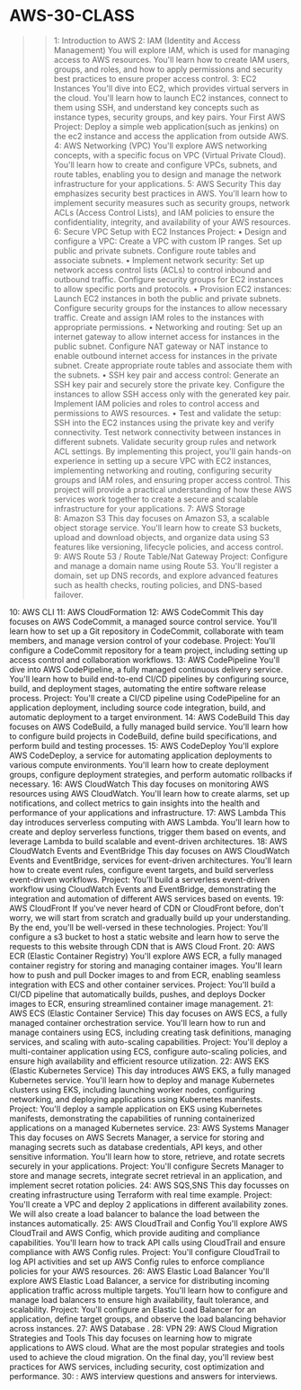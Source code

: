 # AWS-30-CLASS
>> 1: Introduction to AWS
>> 2: IAM (Identity and Access Management)
You will explore IAM, which is used for managing access to AWS resources. You'll learn how to create IAM users, groups, and roles, and how to apply permissions and security best practices to ensure proper access control.
3: EC2 Instances
You'll dive into EC2, which provides virtual servers in the cloud. You'll learn how to launch EC2 instances, connect to them using SSH, and understand key concepts such as instance types, security groups, and key pairs.
Your First AWS Project: Deploy a simple web application(such as jenkins) on the ec2 instance and access the application from outside AWS.
4: AWS Networking (VPC)
You'll explore AWS networking concepts, with a specific focus on VPC (Virtual Private Cloud). You'll learn how to create and configure VPCs, subnets, and route tables, enabling you to design and manage the network infrastructure for your applications.
5: AWS Security
This day emphasizes security best practices in AWS. You'll learn how to implement security measures such as security groups, network ACLs (Access Control Lists), and IAM policies to ensure the confidentiality, integrity, and availability of your AWS resources.
6: Secure VPC Setup with EC2 Instances
Project:
•	Design and configure a VPC: Create a VPC with custom IP ranges. Set up public and private subnets. Configure route tables and associate subnets.
•	Implement network security: Set up network access control lists (ACLs) to control inbound and outbound traffic. Configure security groups for EC2 instances to allow specific ports and protocols.
•	Provision EC2 instances: Launch EC2 instances in both the public and private subnets. Configure security groups for the instances to allow necessary traffic. Create and assign IAM roles to the instances with appropriate permissions.
•	Networking and routing: Set up an internet gateway to allow internet access for instances in the public subnet. Configure NAT gateway or NAT instance to enable outbound internet access for instances in the private subnet. Create appropriate route tables and associate them with the subnets.
•	SSH key pair and access control: Generate an SSH key pair and securely store the private key. Configure the instances to allow SSH access only with the generated key pair. Implement IAM policies and roles to control access and permissions to AWS resources.
•	Test and validate the setup: SSH into the EC2 instances using the private key and verify connectivity. Test network connectivity between instances in different subnets. Validate security group rules and network ACL settings.
By implementing this project, you'll gain hands-on experience in setting up a secure VPC with EC2 instances, implementing networking and routing, configuring security groups and IAM roles, and ensuring proper access control. This project will provide a practical understanding of how these AWS services work together to create a secure and scalable infrastructure for your applications.
7: AWS Storage  
8: Amazon S3
This day focuses on Amazon S3, a scalable object storage service. You'll learn how to create S3 buckets, upload and download objects, and organize data using S3 features like versioning, lifecycle policies, and access control.
9: AWS Route 53 / Route Table/Nat Gateway
Project: Configure and manage a domain name using Route 53. You'll register a domain, set up DNS records, and explore advanced features such as health checks, routing policies, and DNS-based failover.

10: AWS CLI
11: AWS CloudFormation
12: AWS CodeCommit
This day focuses on AWS CodeCommit, a managed source control service. You'll learn how to set up a Git repository in CodeCommit, collaborate with team members, and manage version control of your codebase.
Project: You'll configure a CodeCommit repository for a team project, including setting up access control and collaboration workflows.
13: AWS CodePipeline
You'll dive into AWS CodePipeline, a fully managed continuous delivery service. You'll learn how to build end-to-end CI/CD pipelines by configuring source, build, and deployment stages, automating the entire software release process.
Project: You'll create a CI/CD pipeline using CodePipeline for an application deployment, including source code integration, build, and automatic deployment to a target environment.
14: AWS CodeBuild
This day focuses on AWS CodeBuild, a fully managed build service. You'll learn how to configure build projects in CodeBuild, define build specifications, and perform build and testing processes.
15: AWS CodeDeploy
You'll explore AWS CodeDeploy, a service for automating application deployments to various compute environments. You'll learn how to create deployment groups, configure deployment strategies, and perform automatic rollbacks if necessary.
16: AWS CloudWatch
This day focuses on monitoring AWS resources using AWS CloudWatch. You'll learn how to create alarms, set up notifications, and collect metrics to gain insights into the health and performance of your applications and infrastructure.
17: AWS Lambda
This day introduces serverless computing with AWS Lambda. You'll learn how to create and deploy serverless functions, trigger them based on events, and leverage Lambda to build scalable and event-driven architectures.
18: AWS CloudWatch Events and EventBridge
This day focuses on AWS CloudWatch Events and EventBridge, services for event-driven architectures. You'll learn how to create event rules, configure event targets, and build serverless event-driven workflows.
Project: You'll build a serverless event-driven workflow using CloudWatch Events and EventBridge, demonstrating the integration and automation of different AWS services based on events.
19: AWS CloudFront
If you've never heard of CDN or CloudFront before, don't worry, we will start from scratch and gradually build up your understanding. By the end, you'll be well-versed in these technologies.
Project: You'll configure a s3 bucket to host a static website and learn how to serve the requests to this website through CDN that is AWS Cloud Front.
20: AWS ECR (Elastic Container Registry)
You'll explore AWS ECR, a fully managed container registry for storing and managing container images. You'll learn how to push and pull Docker images to and from ECR, enabling seamless integration with ECS and other container services.
Project: You'll build a CI/CD pipeline that automatically builds, pushes, and deploys Docker images to ECR, ensuring streamlined container image management.
21: AWS ECS (Elastic Container Service)
This day focuses on AWS ECS, a fully managed container orchestration service. You'll learn how to run and manage containers using ECS, including creating task definitions, managing services, and scaling with auto-scaling capabilities.
Project: You'll deploy a multi-container application using ECS, configure auto-scaling policies, and ensure high availability and efficient resource utilization.
22: AWS EKS (Elastic Kubernetes Service)
This day introduces AWS EKS, a fully managed Kubernetes service. You'll learn how to deploy and manage Kubernetes clusters using EKS, including launching worker nodes, configuring networking, and deploying applications using Kubernetes manifests.
Project: You'll deploy a sample application on EKS using Kubernetes manifests, demonstrating the capabilities of running containerized applications on a managed Kubernetes service.
23: AWS Systems Manager
This day focuses on AWS Secrets Manager, a service for storing and managing secrets such as database credentials, API keys, and other sensitive information. You'll learn how to store, retrieve, and rotate secrets securely in your applications.
Project: You'll configure Secrets Manager to store and manage secrets, integrate secret retrieval in an application, and implement secret rotation policies.
 24: AWS SQS,SNS
This day focusses on creating infrastructure using Terraform with real time example.
Project: You'll create a VPC and deploy 2 applications in different availability zones. We will also create a load balancer to balance the load between the instances automatically.
25: AWS CloudTrail and Config
You'll explore AWS CloudTrail and AWS Config, which provide auditing and compliance capabilities. You'll learn how to track API calls using CloudTrail and ensure compliance with AWS Config rules.
Project: You'll configure CloudTrail to log API activities and set up AWS Config rules to enforce compliance policies for your AWS resources.
26: AWS Elastic Load Balancer
You'll explore AWS Elastic Load Balancer, a service for distributing incoming application traffic across multiple targets. You'll learn how to configure and manage load balancers to ensure high availability, fault tolerance, and scalability.
Project: You'll configure an Elastic Load Balancer for an application, define target groups, and observe the load balancing behavior across instances.
27:  AWS Database .
28: VPN
29: AWS Cloud Migration Strategies and Tools
This day focuses on learning how to migrate applications to AWS cloud. What are the most popular strategies and tools used to achieve the cloud migration.
On the final day, you'll review best practices for AWS services, including security, cost optimization and performance.
30: : AWS interview questions and answers for interviews.

